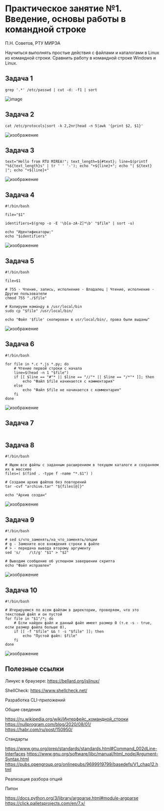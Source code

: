 # Практическое занятие №1. Введение, основы работы в командной строке

П.Н. Советов, РТУ МИРЭА

Научиться выполнять простые действия с файлами и каталогами в Linux из командной строки. Сравнить работу в командной строке Windows и Linux.

## Задача 1

```
grep '.*' /etc/passwd | cut -d: -f1 | sort
```
![image](https://github.com/user-attachments/assets/5933ccb3-76fd-4f50-ad7b-4107d26a1c1b)


## Задача 2

```
cat /etc/protocols|sort -k 2,2nr|head -n 5|awk '{print $2, $1}'
```
![изображение](https://github.com/user-attachments/assets/b125f881-a005-44ae-85fa-ebab6b7bb3db)


## Задача 3

```
text="Hello from RTU MIREA!"; text_length=${#text}; line=$(printf "%${text_length}s" | tr ' ' '-'); echo "+${line}+"; echo "| ${text} |"; echo "+${line}+"
```
![изображение](https://github.com/user-attachments/assets/e295298e-1679-4db1-9cb8-636ee6a70992)

## Задача 4

```
#!/bin/bash

file="$1"

identifiers=$(grep -o -E '\b[a-zA-Z]*\b' "$file" | sort -u)

echo "Идентификаторы:"
echo "$identifiers"
```
![изображение](https://github.com/user-attachments/assets/4b315a68-f1a6-463b-9235-2523fc01634e)


## Задача 5

```
#!/bin/bash

file=$1

# 755 - Чтение, запись, исполнение - Владалец | Чтение, исполнение - Другие пользователи
chmod 755 "./$file"

# Копируем команду в /usr/local/bin
sudo cp "$file" /usr/local/bin/

echo "Файл '$file' скопирован в usr/local/bin/, права были выданы"
```
![изображение](https://github.com/user-attachments/assets/6b1594d0-53b6-4d85-9184-ee09689f0c06)


## Задача 6

```
#!/bin/bash

for file in *.c *.js *.py; do
    # Чтение первой строки с начала
    line=$(head -n 1 "$file")
    if [[ $line == "#"* || $line == "//"* || $line == "/*"* ]]; then
        echo "Файл $file начинается с комментария"
    else
        echo "Файл $file не начинается с комментария"
    fi
done
```
![изображение](https://github.com/user-attachments/assets/87ec0b91-07ac-4f67-8fba-ca1497b5ccae)

## Задача 7

```

```

## Задача 8

```
#!/bin/bash

# Ищем все файлы с заданным расширением в текущем каталоге и сохраняем их в массиве
files=( $(find . -type f -name "*.$1") )

# Создаем архив файлов без повторений
tar -cvf "archive.tar" "${files[@]}"

echo "Архив создан"
```
![изображение](https://github.com/user-attachments/assets/32761009-9eb5-473a-b7cb-cebada43f883)


## Задача 9

```
#!/bin/bash

# sed s/что_заменять/на_что_заменять/опции
# g - Замените все вхождения строки в файле
# > - передача вывода второму аргументу
sed 's/    /\t/g' "$1" > "$2"

# Выводим сообщение об успешном завершении скрипта
echo "Файл исправлен"

```
![изображение](https://github.com/user-attachments/assets/d469729c-73be-4c2b-bdec-2673a58020e0)


## Задача 10

```
#!/bin/bash

# Итерируемся по всем файлам в директории, проверяем, что это текстовый файл и он пустой
for file in "$1"/*; do
    # Если найден файл и данный файл имеет размер 0 (т.е -s - true, если размер файла больше 0), 
    if [[ -f "$file" && ! -s "$file" ]]; then
        echo "Пустой файл: $file"
    fi
done
```
![изображение](https://github.com/user-attachments/assets/5273247a-c773-478c-87c9-e9187bd553a9)


## Полезные ссылки

Линукс в браузере: https://bellard.org/jslinux/

ShellCheck: https://www.shellcheck.net/

Разработка CLI-приложений

Общие сведения

https://ru.wikipedia.org/wiki/Интерфейс_командной_строки
https://nullprogram.com/blog/2020/08/01/
https://habr.com/ru/post/150950/

Стандарты

https://www.gnu.org/prep/standards/standards.html#Command_002dLine-Interfaces
https://www.gnu.org/software/libc/manual/html_node/Argument-Syntax.html
https://pubs.opengroup.org/onlinepubs/9699919799/basedefs/V1_chap12.html

Реализация разбора опций

Питон

https://docs.python.org/3/library/argparse.html#module-argparse
https://click.palletsprojects.com/en/7.x/

